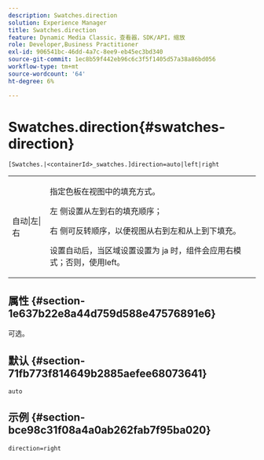 ```yaml
---
description: Swatches.direction
solution: Experience Manager
title: Swatches.direction
feature: Dynamic Media Classic，查看器，SDK/API，缩放
role: Developer,Business Practitioner
exl-id: 906541bc-46dd-4a7c-8ee9-eb45ec3bd340
source-git-commit: 1ec8b59f442eb96c6c3f5f1405d57a38a86bd056
workflow-type: tm+mt
source-wordcount: '64'
ht-degree: 6%

---
```


# Swatches.direction{#swatches-direction}

`[Swatches.|<containerId>_swatches.]direction=auto|left|right`

<table id="table_B4B930A32C0742F4932BF071B9EEA9F4"> 
 <tbody> 
  <tr> 
   <td> <p> <span class="codeph"> 自动|左|右  </span> </p> </td> 
   <td> <p> 指定色板在视图中的填充方式。 </p> <p> <span class="codeph"> 左 </span> 侧设置从左到右的填充顺序； </p> <p> <span class="codeph"> 右 </span> 侧可反转顺序，以便视图从右到左和从上到下填充。 </p> <p>设置<span class="codeph">自动</span>后，当区域设置设置为<span class="codeph"> ja </span>时，组件会应用<span class="codeph">右</span>模式；否则，使用left。 </p> </td> 
  </tr> 
 </tbody> 
</table>

## 属性 {#section-1e637b22e8a44d759d588e47576891e6}

可选。

## 默认 {#section-71fb773f814649b2885aefee68073641}

`auto`

## 示例 {#section-bce98c31f08a4a0ab262fab7f95ba020}

`direction=right`
